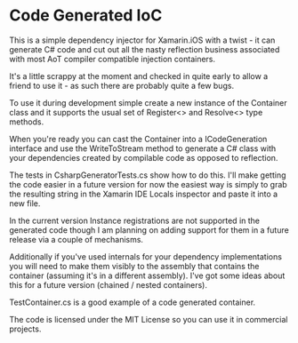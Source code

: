 Code Generated IoC
==================

This is a simple dependency injector for Xamarin.iOS with a twist - it can generate C# code and cut out all the nasty reflection business associated with most AoT compiler compatible injection containers.

It's a little scrappy at the moment and checked in quite early to allow a friend to use it - as such there are probably quite a few bugs.

To use it during development simple create a new instance of the Container class and it supports the usual set of Register<> and Resolve<> type methods.

When you're ready you can cast the Container into a ICodeGeneration interface and use the WriteToStream method to generate a C# class with your dependencies created by compilable code as opposed to reflection.

The tests in CsharpGeneratorTests.cs show how to do this. I'll make getting the code easier in a future version for now the easiest way is simply to grab the resulting string in the Xamarin IDE Locals inspector and paste it into a new file.

In the current version Instance registrations are not supported in the generated code though I am planning on adding support for them in a future release via a couple of mechanisms.

Additionally if you've used internals for your dependency implementations you will need to make them visibly to the assembly that contains the container (assuming it's in a different assembly). I've got some ideas about this for a future version (chained / nested containers).

TestContainer.cs is a good example of a code generated container.

The code is licensed under the MIT License so you can use it in commercial projects.
